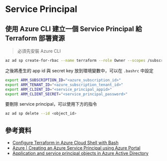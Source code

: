 # Service Principal

## 使用 Azure CLI 建立一個 Service Principal 給 Terraform 部署資源

> 必須先安裝 Azure CLI

```bash
az ad sp create-for-rbac --name terraform --role Owner --scopes /subscriptions/<subscription_id>
```

之後將產生的 app id 與 secret key 放到環境變數中，可以在 `.bashrc` 中設定

```bash
export ARM_SUBSCRIPTION_ID="<azure_subscription_id>"
export ARM_TENANT_ID="<azure_subscription_tenant_id>"
export ARM_CLIENT_ID="<service_principal_appid>"
export ARM_CLIENT_SECRET="<service_principal_password>"
```

要刪除 service principal，可以使用下方的指令

```bash
az ad sp delete --id <object_id>
```

## 參考資料

- [Configure Terraform in Azure Cloud Shell with Bash](https://learn.microsoft.com/en-us/azure/developer/terraform/get-started-cloud-shell-bash?tabs=bash)
- [Azure | Creating an Azure Service Principal using Azure Portal](https://www.youtube.com/watch?v=Kf1Tai_BkWU)
- [Application and service principal objects in Azure Active Directory](https://learn.microsoft.com/en-us/azure/active-directory/develop/app-objects-and-service-principals)
